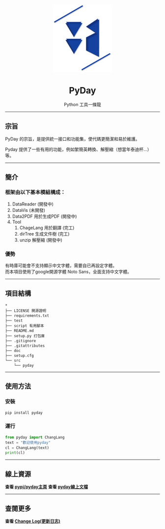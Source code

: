 <p align="center">
    <img width="192px" src="./doc/Logo/AnsonLogo01.png" >
</p>
<h1 align="center"><b>PyDay</b></h1>

<p align="center">Python 工具一條龍</p>
<p align="center"></p>

---

## 宗旨
PyDay 的宗旨，是提供統一接口和功能集，使代碼更簡潔和易於維護。  
<!-- PyDay 是一個綜合工具包，主要用於數據分析和數據可視化，封裝了pandas, numpy, matplotlib等常用包。   -->
<!-- 除了數據分析和數據可視化之外， -->
Pyday 提供了一些有用的功能，例如䌓簡英轉換、解壓縮（想當年泰迪杯...）等。  

---

## 簡介
### 框架由以下基本模組構成：
1. DataReader (開發中)
2. DataVis (未開發)
3. Data2PDF 用於生成PDF (開發中)
4. Tool 
   1. ChageLang 用於翻譯 (完工)
   2. dirTree 生成文件樹 (完工)
   3. unzip 解壓縮 (開發中)
<!-- Machine Learning 機器學習 -->

### 優勢
有時庫可能會不支持顯示中文字體，需要自已再設定字體。  
而本項目使用了google開源字體 Noto Sans，全面支持中文字體。

---

## 項目結構
```
*
├── LICENSE 開源證明
├── requirements.txt
├── test 
├── script 有用腳本
├── README.md
├── setup.py 打包庫
├── .gitignore
├── .gitattributes
├── doc 
├── setup.cfg
└── src
    └── pyday
```

---

## 使用方法
### 安裝
```python 
pip install pyday
```

### 運行
```python
from pyday import ChangLang
text = "歡迎使用pyday"
cl = ChangLang(text)
print(cl)
```

---

## 線上資源
**查看 [pypi/pyday主頁](https://pypi.org/project/pyday/)**
**查看 [pyday線上文檔](https://ansoncar.github.io/AC-Note/Document/pyday/guide_tc.html)**

---

## 查閱更多
**查看 [Change Log(更新日志)](https://github.com/AnsonCar/pyday/blob/main/doc/changelog.md)**